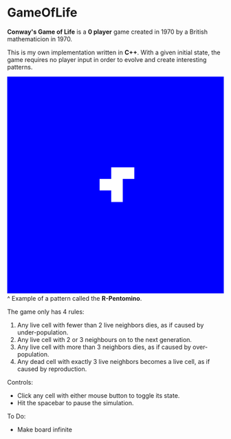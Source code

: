 # GameOfLife

**Conway's Game of Life** is a **0 player** game created in 1970 by a British mathematicion in 1970.

This is my own implementation written in **C++**.
With a given initial state, the game requires no player input in order to evolve and create interesting patterns.

![](R-Pentomino-Example.gif)
^ Example of a pattern called the **R-Pentomino**.

The game only has 4 rules:
1. Any live cell with fewer than 2 live neighbors dies, as if caused by under-population.
2. Any live cell with 2 or 3 neighbours on to the next generation.
3. Any live cell with more than 3 neighbors dies, as if caused by over-population.
4. Any dead cell with exactly 3 live neighbors becomes a live cell, as if caused by reproduction.

Controls:
- Click any cell with either mouse button to toggle its state.
- Hit the spacebar to pause the simulation.

To Do:
- Make board infinite